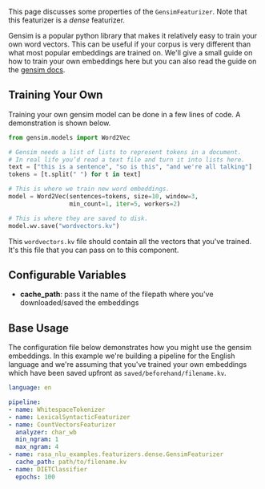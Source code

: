 This page discusses some properties of the `GensimFeaturizer`.
Note that this featurizer is a *dense* featurizer.

Gensim is a popular python library that makes it relatively easy to
train your own word vectors. This can be useful if your corpus is very
different than what most popular embeddings are trained on. We'll give
a small guide on how to train your own embeddings here but you can
also read the guide on the
[gensim docs](https://radimrehurek.com/gensim/auto_examples/tutorials/run_word2vec.html#training-your-own-model).

## Training Your Own

Training your own gensim model can be done in a few lines of code. A demonstration is shown below.

```python
from gensim.models import Word2Vec

# Gensim needs a list of lists to represent tokens in a document.
# In real life you’d read a text file and turn it into lists here.
text = ["this is a sentence", "so is this", "and we're all talking"]
tokens = [t.split(" ") for t in text]

# This is where we train new word embeddings.
model = Word2Vec(sentences=tokens, size=10, window=3,
                 min_count=1, iter=5, workers=2)

# This is where they are saved to disk.
model.wv.save("wordvectors.kv")
```

This `wordvectors.kv` file should contain all the vectors that you've trained. It's this
file that you can pass on to this component.

## Configurable Variables

- **cache_path**: pass it the name of the filepath where you've downloaded/saved the embeddings

## Base Usage

The configuration file below demonstrates how you might use the gensim embeddings. In this example
we're building a pipeline for the English language and we're assuming that you've trained your
own embeddings which have been saved upfront as `saved/beforehand/filename.kv`.

```yaml
language: en

pipeline:
- name: WhitespaceTokenizer
- name: LexicalSyntacticFeaturizer
- name: CountVectorsFeaturizer
  analyzer: char_wb
  min_ngram: 1
  max_ngram: 4
- name: rasa_nlu_examples.featurizers.dense.GensimFeaturizer
  cache_path: path/to/filename.kv
- name: DIETClassifier
  epochs: 100
```
